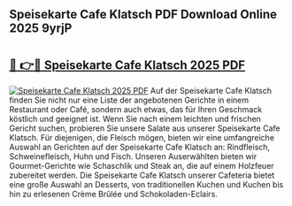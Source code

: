 ## Speisekarte Cafe Klatsch PDF Download Online 2025 9yrjP

# <h2><a href="http://gc7n5t.nevu.top/?p=Speisekarte+Cafe+Klatsch">🔗 👉🔴 Speisekarte Cafe Klatsch 2025 PDF</a></h2>

[![Speisekarte Cafe Klatsch 2025 PDF](https://i.imgur.com/dBaPXMq.png)](http://gc7n5t.nevu.top/?p=Speisekarte+Cafe+Klatsch)
Auf der Speisekarte Cafe Klatsch finden Sie nicht nur eine Liste der angebotenen Gerichte in einem Restaurant oder Café, sondern auch etwas, das für Ihren Geschmack köstlich und geeignet ist. Wenn Sie nach einem leichten und frischen Gericht suchen, probieren Sie unsere Salate aus unserer Speisekarte Cafe Klatsch. Für diejenigen, die Fleisch mögen, bieten wir eine umfangreiche Auswahl an Gerichten auf der Speisekarte Cafe Klatsch an: Rindfleisch, Schweinefleisch, Huhn und Fisch. Unseren Auserwählten bieten wir Gourmet-Gerichte wie Schaschlik und Steak an, die auf einem Holzfeuer zubereitet werden. Die Speisekarte Cafe Klatsch unserer Cafeteria bietet eine große Auswahl an Desserts, von traditionellen Kuchen und Kuchen bis hin zu erlesenen Crème Brûlée und Schokoladen-Eclairs.
